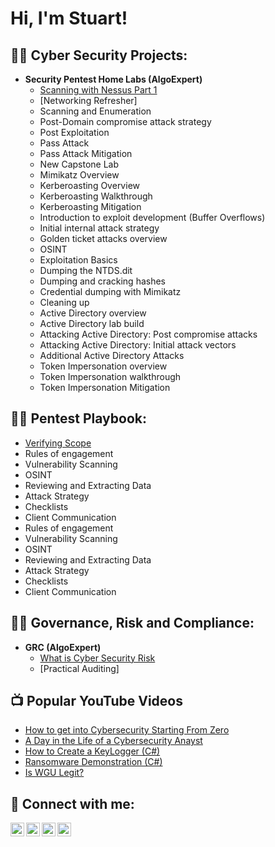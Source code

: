 <h1>Hi, I'm Stuart! 

<h2>👨‍💻 Cyber Security Projects:</h2>

- <b>Security Pentest Home Labs (AlgoExpert)</b>
  - [Scanning with Nessus Part 1](https://github.com/sturich/Scanning-With-Nessus)
  - [Networking Refresher]
  - Scanning and Enumeration
  - Post-Domain compromise attack strategy
  - Post Exploitation
  - Pass Attack
  - Pass Attack Mitigation
  - New Capstone Lab
  - Mimikatz Overview
  - Kerberoasting Overview
  - Kerberoasting Walkthrough
  - Kerberoasting Mitigation
  - Introduction to exploit development (Buffer Overflows)
  - Initial internal attack strategy
  - Golden ticket attacks overview
  - OSINT
  - Exploitation Basics
  - Dumping the NTDS.dit
  - Dumping and cracking hashes
  - Credential dumping with Mimikatz
  - Cleaning up
  - Active Directory overview
  - Active Directory lab build
  - Attacking Active Directory: Post compromise attacks
  - Attacking Active Directory: Initial attack vectors
  - Additional Active Directory Attacks
  - Token Impersonation overview
  - Token Impersonation walkthrough
  - Token Impersonation Mitigation

<h2>👨‍💻 Pentest Playbook:</h2>

 - [Verifying Scope](https://github.com/joshmadakor1/Algorithms-Practice)
 - Rules of engagement
 - Vulnerability Scanning
 - OSINT
 - Reviewing and Extracting Data
 - Attack Strategy
 - Checklists
 - Client Communication
  - Rules of engagement
  - Vulnerability Scanning
  - OSINT
  - Reviewing and Extracting Data
  - Attack Strategy
  - Checklists
  - Client Communication
  
 <h2>👨‍💻 Governance, Risk and Compliance:</h2>

- <b>GRC (AlgoExpert)</b>
  - [What is Cyber Security Risk](https://github.com/joshmadakor1/Algorithms-Practice)
  - [Practical Auditing]
 

<h2>📺 Popular YouTube Videos</h2>

- [How to get into Cybersecurity Starting From Zero](https://www.youtube.com/watch?v=a83ASGn_V_s)
- [A Day in the Life of a Cybersecurity Anayst](https://www.youtube.com/watch?v=uHy3oM7NnoU)
- [How to Create a KeyLogger (C#)](https://www.youtube.com/watch?v=N-L9hklSlNk)
- [Ransomware Demonstration (C#)](https://www.youtube.com/watch?v=OfvdQeh79s0)
- [Is WGU Legit?](https://www.youtube.com/watch?v=E2MwRWxDBkA)

<h2> 🤳 Connect with me:</h2>

[<img align="left" alt="JoshMadakor | YouTube" width="22px" src="https://cdn.jsdelivr.net/npm/simple-icons@v3/icons/youtube.svg" />][youtube]
[<img align="left" alt="JoshMadakor | Twitter" width="22px" src="https://cdn.jsdelivr.net/npm/simple-icons@v3/icons/twitter.svg" />][twitter]
[<img align="left" alt="JoshMadakor | LinkedIn" width="22px" src="https://cdn.jsdelivr.net/npm/simple-icons@v3/icons/linkedin.svg" />][linkedin]
[<img align="left" alt="JoshMadakor | Instagram" width="22px" src="https://cdn.jsdelivr.net/npm/simple-icons@v3/icons/instagram.svg" />][instagram]

[twitter]: https://twitter.com/joshmadakor
[youtube]: https://www.youtube.com/c/joshmadakor
[instagram]: https://www.instagram.com/joshmadakor/
[linkedin]: https://linkedin.com/in/joshmadakor

<!--
**joshmadakor1/joshmadakor1** is a ✨ _special_ ✨ repository because its `README.md` (this file) appears on your GitHub profile.

Here are some ideas to get you started:

- 🔭 I’m currently working on ...
- 🌱 I’m currently learning ...
- 👯 I’m looking to collaborate on ...
- 🤔 I’m looking for help with ...
- 💬 Ask me about ...
- 📫 How to reach me: ...
- 😄 Pronouns: ...
- ⚡ Fun fact: ...
-->

